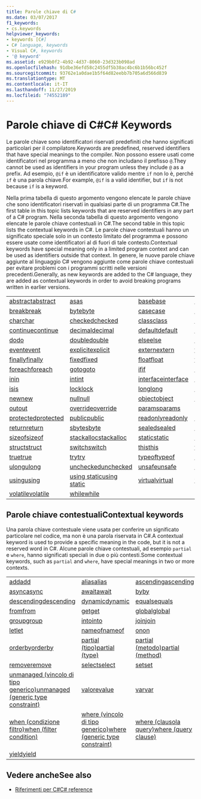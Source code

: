 ```yaml
---
title: Parole chiave di C#
ms.date: 03/07/2017
f1_keywords:
- cs.keywords
helpviewer_keywords:
- keywords [C#]
- C# language, keywords
- Visual C#, keywords
- '@ keyword'
ms.assetid: e929b0f2-4b92-4d37-8060-23d323b098ad
ms.openlocfilehash: 91dbe36efd58c2455df5b38ac4bc6b1b56bc452f
ms.sourcegitcommit: 93762e1a0dae1b5f64d82eebb7b705a6d566d839
ms.translationtype: MT
ms.contentlocale: it-IT
ms.lasthandoff: 11/27/2019
ms.locfileid: "74552189"
---
```

# <a name="c-keywords"></a><span data-ttu-id="8fd0c-102">Parole chiave di C#</span><span class="sxs-lookup"><span data-stu-id="8fd0c-102">C# Keywords</span></span>

<span data-ttu-id="8fd0c-103">Le parole chiave sono identificatori riservati predefiniti che hanno significati particolari per il compilatore.</span><span class="sxs-lookup"><span data-stu-id="8fd0c-103">Keywords are predefined, reserved identifiers that have special meanings to the compiler.</span></span> <span data-ttu-id="8fd0c-104">Non possono essere usati come identificatori nel programma a meno che non includano il prefisso `@`.</span><span class="sxs-lookup"><span data-stu-id="8fd0c-104">They cannot be used as identifiers in your program unless they include `@` as a prefix.</span></span> <span data-ttu-id="8fd0c-105">Ad esempio, `@if` è un identificatore valido mentre `if` non lo è, perché `if` è una parola chiave.</span><span class="sxs-lookup"><span data-stu-id="8fd0c-105">For example, `@if` is a valid identifier, but `if` is not because `if` is a keyword.</span></span>  
  
 <span data-ttu-id="8fd0c-106">Nella prima tabella di questo argomento vengono elencate le parole chiave che sono identificatori riservati in qualsiasi parte di un programma C#.</span><span class="sxs-lookup"><span data-stu-id="8fd0c-106">The first table in this topic lists keywords that are reserved identifiers in any part of a C# program.</span></span> <span data-ttu-id="8fd0c-107">Nella seconda tabella di questo argomento vengono elencate le parole chiave contestuali in C#.</span><span class="sxs-lookup"><span data-stu-id="8fd0c-107">The second table in this topic lists the contextual keywords in C#.</span></span> <span data-ttu-id="8fd0c-108">Le parole chiave contestuali hanno un significato speciale solo in un contesto limitato del programma e possono essere usate come identificatori al di fuori di tale contesto.</span><span class="sxs-lookup"><span data-stu-id="8fd0c-108">Contextual keywords have special meaning only in a limited program context and can be used as identifiers outside that context.</span></span> <span data-ttu-id="8fd0c-109">In genere, le nuove parole chiave aggiunte al linguaggio C# vengono aggiunte come parole chiave contestuali per evitare problemi con i programmi scritti nelle versioni precedenti.</span><span class="sxs-lookup"><span data-stu-id="8fd0c-109">Generally, as new keywords are added to the C# language, they are added as contextual keywords in order to avoid breaking programs written in earlier versions.</span></span>  
  
|||||  
|---|---|---|---|  
|[<span data-ttu-id="8fd0c-110">abstract</span><span class="sxs-lookup"><span data-stu-id="8fd0c-110">abstract</span></span>](abstract.md)|[<span data-ttu-id="8fd0c-111">as</span><span class="sxs-lookup"><span data-stu-id="8fd0c-111">as</span></span>](../operators/type-testing-and-cast.md#as-operator)|[<span data-ttu-id="8fd0c-112">base</span><span class="sxs-lookup"><span data-stu-id="8fd0c-112">base</span></span>](base.md)|[<span data-ttu-id="8fd0c-113">bool</span><span class="sxs-lookup"><span data-stu-id="8fd0c-113">bool</span></span>](../builtin-types/bool.md)|  
|[<span data-ttu-id="8fd0c-114">break</span><span class="sxs-lookup"><span data-stu-id="8fd0c-114">break</span></span>](break.md)|[<span data-ttu-id="8fd0c-115">byte</span><span class="sxs-lookup"><span data-stu-id="8fd0c-115">byte</span></span>](../builtin-types/integral-numeric-types.md)|[<span data-ttu-id="8fd0c-116">case</span><span class="sxs-lookup"><span data-stu-id="8fd0c-116">case</span></span>](switch.md)|[<span data-ttu-id="8fd0c-117">catch</span><span class="sxs-lookup"><span data-stu-id="8fd0c-117">catch</span></span>](try-catch.md)|  
|[<span data-ttu-id="8fd0c-118">char</span><span class="sxs-lookup"><span data-stu-id="8fd0c-118">char</span></span>](../builtin-types/char.md)|[<span data-ttu-id="8fd0c-119">checked</span><span class="sxs-lookup"><span data-stu-id="8fd0c-119">checked</span></span>](checked.md)|[<span data-ttu-id="8fd0c-120">class</span><span class="sxs-lookup"><span data-stu-id="8fd0c-120">class</span></span>](class.md)|[<span data-ttu-id="8fd0c-121">const</span><span class="sxs-lookup"><span data-stu-id="8fd0c-121">const</span></span>](const.md)|  
|[<span data-ttu-id="8fd0c-122">continue</span><span class="sxs-lookup"><span data-stu-id="8fd0c-122">continue</span></span>](continue.md)|[<span data-ttu-id="8fd0c-123">decimal</span><span class="sxs-lookup"><span data-stu-id="8fd0c-123">decimal</span></span>](../builtin-types/floating-point-numeric-types.md)|[<span data-ttu-id="8fd0c-124">default</span><span class="sxs-lookup"><span data-stu-id="8fd0c-124">default</span></span>](default.md)|[<span data-ttu-id="8fd0c-125">delegate</span><span class="sxs-lookup"><span data-stu-id="8fd0c-125">delegate</span></span>](../builtin-types/reference-types.md)|  
|[<span data-ttu-id="8fd0c-126">do</span><span class="sxs-lookup"><span data-stu-id="8fd0c-126">do</span></span>](do.md)|[<span data-ttu-id="8fd0c-127">double</span><span class="sxs-lookup"><span data-stu-id="8fd0c-127">double</span></span>](../builtin-types/floating-point-numeric-types.md)|[<span data-ttu-id="8fd0c-128">else</span><span class="sxs-lookup"><span data-stu-id="8fd0c-128">else</span></span>](if-else.md)|[<span data-ttu-id="8fd0c-129">enum</span><span class="sxs-lookup"><span data-stu-id="8fd0c-129">enum</span></span>](enum.md)|  
|[<span data-ttu-id="8fd0c-130">event</span><span class="sxs-lookup"><span data-stu-id="8fd0c-130">event</span></span>](event.md)|[<span data-ttu-id="8fd0c-131">explicit</span><span class="sxs-lookup"><span data-stu-id="8fd0c-131">explicit</span></span>](../operators/user-defined-conversion-operators.md)|[<span data-ttu-id="8fd0c-132">extern</span><span class="sxs-lookup"><span data-stu-id="8fd0c-132">extern</span></span>](extern.md)|[<span data-ttu-id="8fd0c-133">false</span><span class="sxs-lookup"><span data-stu-id="8fd0c-133">false</span></span>](../builtin-types/bool.md)|  
|[<span data-ttu-id="8fd0c-134">finally</span><span class="sxs-lookup"><span data-stu-id="8fd0c-134">finally</span></span>](try-finally.md)|[<span data-ttu-id="8fd0c-135">fixed</span><span class="sxs-lookup"><span data-stu-id="8fd0c-135">fixed</span></span>](fixed-statement.md)|[<span data-ttu-id="8fd0c-136">float</span><span class="sxs-lookup"><span data-stu-id="8fd0c-136">float</span></span>](../builtin-types/floating-point-numeric-types.md)|[<span data-ttu-id="8fd0c-137">for</span><span class="sxs-lookup"><span data-stu-id="8fd0c-137">for</span></span>](for.md)|  
|[<span data-ttu-id="8fd0c-138">foreach</span><span class="sxs-lookup"><span data-stu-id="8fd0c-138">foreach</span></span>](foreach-in.md)|[<span data-ttu-id="8fd0c-139">goto</span><span class="sxs-lookup"><span data-stu-id="8fd0c-139">goto</span></span>](goto.md)|[<span data-ttu-id="8fd0c-140">if</span><span class="sxs-lookup"><span data-stu-id="8fd0c-140">if</span></span>](if-else.md)|[<span data-ttu-id="8fd0c-141">implicit</span><span class="sxs-lookup"><span data-stu-id="8fd0c-141">implicit</span></span>](../operators/user-defined-conversion-operators.md)|  
|[<span data-ttu-id="8fd0c-142">in</span><span class="sxs-lookup"><span data-stu-id="8fd0c-142">in</span></span>](in.md)|[<span data-ttu-id="8fd0c-143">int</span><span class="sxs-lookup"><span data-stu-id="8fd0c-143">int</span></span>](../builtin-types/integral-numeric-types.md)|[<span data-ttu-id="8fd0c-144">interface</span><span class="sxs-lookup"><span data-stu-id="8fd0c-144">interface</span></span>](interface.md)|[<span data-ttu-id="8fd0c-145">internal</span><span class="sxs-lookup"><span data-stu-id="8fd0c-145">internal</span></span>](internal.md)|
|[<span data-ttu-id="8fd0c-146">is</span><span class="sxs-lookup"><span data-stu-id="8fd0c-146">is</span></span>](is.md)|[<span data-ttu-id="8fd0c-147">lock</span><span class="sxs-lookup"><span data-stu-id="8fd0c-147">lock</span></span>](lock-statement.md)|[<span data-ttu-id="8fd0c-148">long</span><span class="sxs-lookup"><span data-stu-id="8fd0c-148">long</span></span>](../builtin-types/integral-numeric-types.md)|[<span data-ttu-id="8fd0c-149">namespace</span><span class="sxs-lookup"><span data-stu-id="8fd0c-149">namespace</span></span>](namespace.md)|
|[<span data-ttu-id="8fd0c-150">new</span><span class="sxs-lookup"><span data-stu-id="8fd0c-150">new</span></span>](../operators/new-operator.md)|[<span data-ttu-id="8fd0c-151">null</span><span class="sxs-lookup"><span data-stu-id="8fd0c-151">null</span></span>](null.md)|[<span data-ttu-id="8fd0c-152">object</span><span class="sxs-lookup"><span data-stu-id="8fd0c-152">object</span></span>](../builtin-types/reference-types.md)|[<span data-ttu-id="8fd0c-153">operator</span><span class="sxs-lookup"><span data-stu-id="8fd0c-153">operator</span></span>](../operators/operator-overloading.md)|
|[<span data-ttu-id="8fd0c-154">out</span><span class="sxs-lookup"><span data-stu-id="8fd0c-154">out</span></span>](out.md)|[<span data-ttu-id="8fd0c-155">override</span><span class="sxs-lookup"><span data-stu-id="8fd0c-155">override</span></span>](override.md)|[<span data-ttu-id="8fd0c-156">params</span><span class="sxs-lookup"><span data-stu-id="8fd0c-156">params</span></span>](params.md)|[<span data-ttu-id="8fd0c-157">private</span><span class="sxs-lookup"><span data-stu-id="8fd0c-157">private</span></span>](private.md)|
|[<span data-ttu-id="8fd0c-158">protected</span><span class="sxs-lookup"><span data-stu-id="8fd0c-158">protected</span></span>](protected.md)|[<span data-ttu-id="8fd0c-159">public</span><span class="sxs-lookup"><span data-stu-id="8fd0c-159">public</span></span>](public.md)|[<span data-ttu-id="8fd0c-160">readonly</span><span class="sxs-lookup"><span data-stu-id="8fd0c-160">readonly</span></span>](readonly.md)|[<span data-ttu-id="8fd0c-161">ref</span><span class="sxs-lookup"><span data-stu-id="8fd0c-161">ref</span></span>](ref.md)|
|[<span data-ttu-id="8fd0c-162">return</span><span class="sxs-lookup"><span data-stu-id="8fd0c-162">return</span></span>](return.md)|[<span data-ttu-id="8fd0c-163">sbyte</span><span class="sxs-lookup"><span data-stu-id="8fd0c-163">sbyte</span></span>](../builtin-types/integral-numeric-types.md)|[<span data-ttu-id="8fd0c-164">sealed</span><span class="sxs-lookup"><span data-stu-id="8fd0c-164">sealed</span></span>](sealed.md)|[<span data-ttu-id="8fd0c-165">short</span><span class="sxs-lookup"><span data-stu-id="8fd0c-165">short</span></span>](../builtin-types/integral-numeric-types.md)||
[<span data-ttu-id="8fd0c-166">sizeof</span><span class="sxs-lookup"><span data-stu-id="8fd0c-166">sizeof</span></span>](../operators/sizeof.md)|[<span data-ttu-id="8fd0c-167">stackalloc</span><span class="sxs-lookup"><span data-stu-id="8fd0c-167">stackalloc</span></span>](../operators/stackalloc.md)|[<span data-ttu-id="8fd0c-168">static</span><span class="sxs-lookup"><span data-stu-id="8fd0c-168">static</span></span>](static.md)|[<span data-ttu-id="8fd0c-169">string</span><span class="sxs-lookup"><span data-stu-id="8fd0c-169">string</span></span>](../builtin-types/reference-types.md)|
|[<span data-ttu-id="8fd0c-170">struct</span><span class="sxs-lookup"><span data-stu-id="8fd0c-170">struct</span></span>](struct.md)|[<span data-ttu-id="8fd0c-171">switch</span><span class="sxs-lookup"><span data-stu-id="8fd0c-171">switch</span></span>](switch.md)|[<span data-ttu-id="8fd0c-172">this</span><span class="sxs-lookup"><span data-stu-id="8fd0c-172">this</span></span>](this.md)|[<span data-ttu-id="8fd0c-173">throw</span><span class="sxs-lookup"><span data-stu-id="8fd0c-173">throw</span></span>](throw.md)|
|[<span data-ttu-id="8fd0c-174">true</span><span class="sxs-lookup"><span data-stu-id="8fd0c-174">true</span></span>](../builtin-types/bool.md)|[<span data-ttu-id="8fd0c-175">try</span><span class="sxs-lookup"><span data-stu-id="8fd0c-175">try</span></span>](try-catch.md)|[<span data-ttu-id="8fd0c-176">typeof</span><span class="sxs-lookup"><span data-stu-id="8fd0c-176">typeof</span></span>](../operators/type-testing-and-cast.md#typeof-operator)|[<span data-ttu-id="8fd0c-177">uint</span><span class="sxs-lookup"><span data-stu-id="8fd0c-177">uint</span></span>](../builtin-types/integral-numeric-types.md)|
|[<span data-ttu-id="8fd0c-178">ulong</span><span class="sxs-lookup"><span data-stu-id="8fd0c-178">ulong</span></span>](../builtin-types/integral-numeric-types.md)|[<span data-ttu-id="8fd0c-179">unchecked</span><span class="sxs-lookup"><span data-stu-id="8fd0c-179">unchecked</span></span>](unchecked.md)|[<span data-ttu-id="8fd0c-180">unsafe</span><span class="sxs-lookup"><span data-stu-id="8fd0c-180">unsafe</span></span>](unsafe.md)|[<span data-ttu-id="8fd0c-181">ushort</span><span class="sxs-lookup"><span data-stu-id="8fd0c-181">ushort</span></span>](../builtin-types/integral-numeric-types.md)|
|[<span data-ttu-id="8fd0c-182">using</span><span class="sxs-lookup"><span data-stu-id="8fd0c-182">using</span></span>](using.md)|[<span data-ttu-id="8fd0c-183">using static</span><span class="sxs-lookup"><span data-stu-id="8fd0c-183">using static</span></span>](using-static.md)|[<span data-ttu-id="8fd0c-184">virtual</span><span class="sxs-lookup"><span data-stu-id="8fd0c-184">virtual</span></span>](virtual.md)|[<span data-ttu-id="8fd0c-185">void</span><span class="sxs-lookup"><span data-stu-id="8fd0c-185">void</span></span>](void.md)|
|[<span data-ttu-id="8fd0c-186">volatile</span><span class="sxs-lookup"><span data-stu-id="8fd0c-186">volatile</span></span>](volatile.md)|[<span data-ttu-id="8fd0c-187">while</span><span class="sxs-lookup"><span data-stu-id="8fd0c-187">while</span></span>](while.md)|

## <a name="contextual-keywords"></a><span data-ttu-id="8fd0c-188">Parole chiave contestuali</span><span class="sxs-lookup"><span data-stu-id="8fd0c-188">Contextual keywords</span></span>

 <span data-ttu-id="8fd0c-189">Una parola chiave contestuale viene usata per conferire un significato particolare nel codice, ma non è una parola riservata in C#.</span><span class="sxs-lookup"><span data-stu-id="8fd0c-189">A contextual keyword is used to provide a specific meaning in the code, but it is not a reserved word in C#.</span></span> <span data-ttu-id="8fd0c-190">Alcune parole chiave contestuali, ad esempio `partial` e `where`, hanno significati speciali in due o più contesti.</span><span class="sxs-lookup"><span data-stu-id="8fd0c-190">Some contextual keywords, such as `partial` and `where`, have special meanings in two or more contexts.</span></span>  
  
||||  
|---|---|---|  
|[<span data-ttu-id="8fd0c-191">add</span><span class="sxs-lookup"><span data-stu-id="8fd0c-191">add</span></span>](add.md)|[<span data-ttu-id="8fd0c-192">alias</span><span class="sxs-lookup"><span data-stu-id="8fd0c-192">alias</span></span>](extern-alias.md)|[<span data-ttu-id="8fd0c-193">ascending</span><span class="sxs-lookup"><span data-stu-id="8fd0c-193">ascending</span></span>](ascending.md)|
|[<span data-ttu-id="8fd0c-194">async</span><span class="sxs-lookup"><span data-stu-id="8fd0c-194">async</span></span>](async.md)|[<span data-ttu-id="8fd0c-195">await</span><span class="sxs-lookup"><span data-stu-id="8fd0c-195">await</span></span>](../operators/await.md)|[<span data-ttu-id="8fd0c-196">by</span><span class="sxs-lookup"><span data-stu-id="8fd0c-196">by</span></span>](by.md)|
|[<span data-ttu-id="8fd0c-197">descending</span><span class="sxs-lookup"><span data-stu-id="8fd0c-197">descending</span></span>](descending.md)|[<span data-ttu-id="8fd0c-198">dynamic</span><span class="sxs-lookup"><span data-stu-id="8fd0c-198">dynamic</span></span>](../builtin-types/reference-types.md)|[<span data-ttu-id="8fd0c-199">equals</span><span class="sxs-lookup"><span data-stu-id="8fd0c-199">equals</span></span>](equals.md)|
|[<span data-ttu-id="8fd0c-200">from</span><span class="sxs-lookup"><span data-stu-id="8fd0c-200">from</span></span>](from-clause.md)|[<span data-ttu-id="8fd0c-201">get</span><span class="sxs-lookup"><span data-stu-id="8fd0c-201">get</span></span>](get.md)|[<span data-ttu-id="8fd0c-202">global</span><span class="sxs-lookup"><span data-stu-id="8fd0c-202">global</span></span>](../operators/namespace-alias-qualifier.md)|
|[<span data-ttu-id="8fd0c-203">group</span><span class="sxs-lookup"><span data-stu-id="8fd0c-203">group</span></span>](group-clause.md)|[<span data-ttu-id="8fd0c-204">into</span><span class="sxs-lookup"><span data-stu-id="8fd0c-204">into</span></span>](into.md)|[<span data-ttu-id="8fd0c-205">join</span><span class="sxs-lookup"><span data-stu-id="8fd0c-205">join</span></span>](join-clause.md)|
|[<span data-ttu-id="8fd0c-206">let</span><span class="sxs-lookup"><span data-stu-id="8fd0c-206">let</span></span>](let-clause.md)|[<span data-ttu-id="8fd0c-207">nameof</span><span class="sxs-lookup"><span data-stu-id="8fd0c-207">nameof</span></span>](../operators/nameof.md)|[<span data-ttu-id="8fd0c-208">on</span><span class="sxs-lookup"><span data-stu-id="8fd0c-208">on</span></span>](on.md)|
|[<span data-ttu-id="8fd0c-209">orderby</span><span class="sxs-lookup"><span data-stu-id="8fd0c-209">orderby</span></span>](orderby-clause.md)|[<span data-ttu-id="8fd0c-210">partial (tipo)</span><span class="sxs-lookup"><span data-stu-id="8fd0c-210">partial (type)</span></span>](partial-type.md)|[<span data-ttu-id="8fd0c-211">partial (metodo)</span><span class="sxs-lookup"><span data-stu-id="8fd0c-211">partial (method)</span></span>](partial-method.md)|
|[<span data-ttu-id="8fd0c-212">remove</span><span class="sxs-lookup"><span data-stu-id="8fd0c-212">remove</span></span>](remove.md)|[<span data-ttu-id="8fd0c-213">select</span><span class="sxs-lookup"><span data-stu-id="8fd0c-213">select</span></span>](select-clause.md)|[<span data-ttu-id="8fd0c-214">set</span><span class="sxs-lookup"><span data-stu-id="8fd0c-214">set</span></span>](set.md)|
|[<span data-ttu-id="8fd0c-215">unmanaged (vincolo di tipo generico)</span><span class="sxs-lookup"><span data-stu-id="8fd0c-215">unmanaged (generic type constraint)</span></span>](where-generic-type-constraint.md)|[<span data-ttu-id="8fd0c-216">valore</span><span class="sxs-lookup"><span data-stu-id="8fd0c-216">value</span></span>](value.md)|[<span data-ttu-id="8fd0c-217">var</span><span class="sxs-lookup"><span data-stu-id="8fd0c-217">var</span></span>](var.md)|
|[<span data-ttu-id="8fd0c-218">when (condizione filtro)</span><span class="sxs-lookup"><span data-stu-id="8fd0c-218">when (filter condition)</span></span>](when.md)|[<span data-ttu-id="8fd0c-219">where (vincolo di tipo generico)</span><span class="sxs-lookup"><span data-stu-id="8fd0c-219">where (generic type constraint)</span></span>](where-generic-type-constraint.md)|[<span data-ttu-id="8fd0c-220">where (clausola query)</span><span class="sxs-lookup"><span data-stu-id="8fd0c-220">where (query clause)</span></span>](where-clause.md)|
|[<span data-ttu-id="8fd0c-221">yield</span><span class="sxs-lookup"><span data-stu-id="8fd0c-221">yield</span></span>](yield.md)| | |
  
## <a name="see-also"></a><span data-ttu-id="8fd0c-222">Vedere anche</span><span class="sxs-lookup"><span data-stu-id="8fd0c-222">See also</span></span>

- [<span data-ttu-id="8fd0c-223">Riferimenti per C#</span><span class="sxs-lookup"><span data-stu-id="8fd0c-223">C# reference</span></span>](../index.md)
